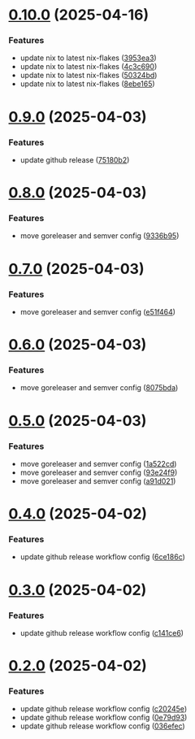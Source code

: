 # [0.10.0](https://github.com/kannancmohan/go-prototype-backend/compare/v0.9.0...v0.10.0) (2025-04-16)


### Features

* update nix to latest nix-flakes ([3953ea3](https://github.com/kannancmohan/go-prototype-backend/commit/3953ea33592bb43a8eb6057df29851cd9fea12ea))
* update nix to latest nix-flakes ([4c3c690](https://github.com/kannancmohan/go-prototype-backend/commit/4c3c69087cf10d81abf17383439a3b5bf81ee4f7))
* update nix to latest nix-flakes ([50324bd](https://github.com/kannancmohan/go-prototype-backend/commit/50324bd5e14689256a8382acf5c0b5ef5213ea2e))
* update nix to latest nix-flakes ([8ebe165](https://github.com/kannancmohan/go-prototype-backend/commit/8ebe165ade443608efc90967e140de29eaf62f08))

# [0.9.0](https://github.com/kannancmohan/go-prototype-backend/compare/v0.8.0...v0.9.0) (2025-04-03)


### Features

* update github release ([75180b2](https://github.com/kannancmohan/go-prototype-backend/commit/75180b244b526ad44b5d65679e56ac456ea1f7b8))

# [0.8.0](https://github.com/kannancmohan/go-prototype-backend/compare/v0.7.0...v0.8.0) (2025-04-03)


### Features

* move goreleaser and semver config ([9336b95](https://github.com/kannancmohan/go-prototype-backend/commit/9336b95a70b41093b1cc0d0e12799c82341c90d6))

# [0.7.0](https://github.com/kannancmohan/go-prototype-backend/compare/v0.6.0...v0.7.0) (2025-04-03)


### Features

* move goreleaser and semver config ([e51f464](https://github.com/kannancmohan/go-prototype-backend/commit/e51f464539b957fa1ea4a2d95c9c4f88f543284b))

# [0.6.0](https://github.com/kannancmohan/go-prototype-backend/compare/v0.5.0...v0.6.0) (2025-04-03)


### Features

* move goreleaser and semver config ([8075bda](https://github.com/kannancmohan/go-prototype-backend/commit/8075bda8f1e9fd9fdf07d3afb294c95ed28699e1))

# [0.5.0](https://github.com/kannancmohan/go-prototype-backend/compare/v0.4.0...v0.5.0) (2025-04-03)


### Features

* move goreleaser and semver config ([1a522cd](https://github.com/kannancmohan/go-prototype-backend/commit/1a522cd3934d31425eac09a92d65e18215d74e59))
* move goreleaser and semver config ([93e24f9](https://github.com/kannancmohan/go-prototype-backend/commit/93e24f902dff755f4287be921f22feafcabedce1))
* move goreleaser and semver config ([a91d021](https://github.com/kannancmohan/go-prototype-backend/commit/a91d021663d13b1eecbe77ff9ff3bcbf3765b7f1))

# [0.4.0](https://github.com/kannancmohan/go-prototype-backend/compare/v0.3.0...v0.4.0) (2025-04-02)


### Features

* update github release workflow config ([6ce186c](https://github.com/kannancmohan/go-prototype-backend/commit/6ce186c9d203aef37ac502a4786da82f3a6b321e))

# [0.3.0](https://github.com/kannancmohan/go-prototype-backend/compare/v0.2.0...v0.3.0) (2025-04-02)


### Features

* update github release workflow config ([c141ce6](https://github.com/kannancmohan/go-prototype-backend/commit/c141ce61708eccf4991318e8db3833e12983e6c4))

# [0.2.0](https://github.com/kannancmohan/go-prototype-backend/compare/v0.1.2...v0.2.0) (2025-04-02)


### Features

* update github release workflow config ([c20245e](https://github.com/kannancmohan/go-prototype-backend/commit/c20245eeb1d29f60d1e8ee449c1f0e3d90458b9f))
* update github release workflow config ([0e79d93](https://github.com/kannancmohan/go-prototype-backend/commit/0e79d9353c9c614a593eeda6682af3ad944dbbf7))
* update github release workflow config ([036efec](https://github.com/kannancmohan/go-prototype-backend/commit/036efecd809f2a422e08a2885000fa069fcd3b82))
